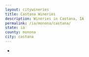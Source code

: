 ```yaml
---
layout: citywineries
title: Castana Wineries
description: Wineries in Castana, IA
permalink: /ia/monona/castana/
state: ia
county: monona
city: castana
---
```

-
